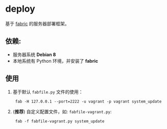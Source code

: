 # deploy

基于 [fabric](https://github.com/fabric/fabric/) 的服务器部署框架。

## 依赖:

* 服务器系统 __Debian 8__
* 本地系统有 Python 环境，并安装了 __fabric__

## 使用

1. 基于默认 `fabfile.py` 文件的使用：

		fab -H 127.0.0.1 --port=2222 -u vagrant -p vagrant system_update

2. (__推荐__) 自定义配置文件，如: `fabfile-vagrant.py`:

		fab -f fabfile-vagrant.py system_update

